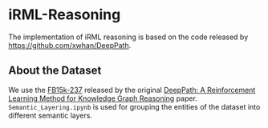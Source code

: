 # iRML-Reasoning
The implementation of iRML reasoning is based on the code released by https://github.com/xwhan/DeepPath.

## About the Dataset
We use the [FB15k-237](https://drive.google.com/file/d/1klWL11nW3ZS6b2MtLW0MHnXu-XlJqDyA/view?usp=sharing) released by the original [DeepPath: A Reinforcement Learning Method for Knowledge Graph Reasoning](https://arxiv.org/abs/1707.06690) paper. `Semantic_Layering.ipynb` is used for grouping the entities of the dataset into different semantic layers. 


